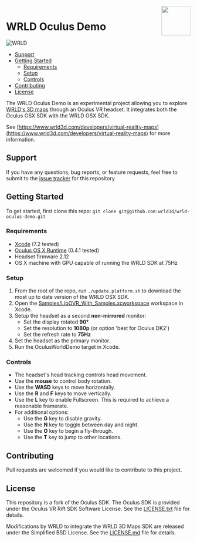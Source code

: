 <a href="http://www.wrld3d.com/">
    <img src="http://cdn2.eegeo.com/wp-content/uploads/2017/04/WRLD_Blue.png" align="right" height="80px" />
</a>

# WRLD Oculus Demo

![WRLD](http://cdn2.eegeo.com/wp-content/uploads/2017/04/screenselection01.png)

* [Support](#support)
* [Getting Started](#getting-started)
	* [Requirements](#requirements)
	* [Setup](#setup)
	* [Controls](#controls)
* [Contributing](#contributing)
* [License](#license)

The WRLD Oculus Demo is an experimental project allowing you to explore [WRLD's 3D maps](https://www.wrld3d.com) through an Oculus VR headset. It integrates both the Oculus OSX SDK with the WRLD OSX SDK.

See [https://www.wrld3d.com/developers/virtual-reality-maps](https://www.wrld3d.com/developers/virtual-reality-maps) for more information.

## Support

If you have any questions, bug reports, or feature requests, feel free to submit to the [issue tracker](https://github.com/wrld3d/wrld-oculus-demo/issues) for this repository.

## Getting Started

To get started, first clone this repo: `git clone git@github.com:wrld3d/wrld-oculus-demo.git`

### Requirements

*   [Xcode](https://developer.apple.com/xcode/) (7.2 tested)
*   [Oculus OS X Runtime](https://developer.oculus.com/downloads/pc/0.4.1-beta/Oculus_Runtime_for_OS_X/) (0.4.1 tested)
*   Headset firmware 2.12
*   OS X machine with GPU capable of running the WRLD SDK at 75Hz

### Setup

1.  From the root of the repo, run `./update.platform.sh` to download the most up to date version of the WRLD OSX SDK.
2.  Open the [Samples/LibOVR_With_Samples.xcworkspace](https://github.com/wrld3d/wrld-oculus-demo/tree/master/Samples/LibOVR_With_Samples.xcworkspace) workspace in Xcode.
3.  Setup the headset as a second **non-mirrored** monitor:
    *   Set the display rotated **90&deg;**
    *   Set the resolution to **1080p** (or option 'best for Oculus DK2')
    *   Set the refresh rate to **75Hz**
4.  Set the headset as the primary monitor.
5.  Run the OculusWorldDemo target in Xcode.

### Controls
*   The headset's head tracking controls head movement.
*   Use the **mouse** to control body rotation.
*   Use the **WASD** keys to move horizontally.
*   Use the **R** and **F** keys to move vertically.
*   Use the **L** key to enable Fullscreen. This is required to achieve a reasonable framerate.
*   For additional options:
    *   Use the **G** key to disable gravity.
    *   Use the **N** key to toggle between day and night.
    *   Use the **O** key to begin a fly-through.
    *   Use the **T** key to jump to other locations.

## Contributing

Pull requests are welcomed if you would like to contribute to this project.

## License

This repository is a fork of the Oculus SDK. The Oculus SDK is provided under the Oculus VR Rift SDK Software License. See the [LICENSE.txt](https://github.com/wrld3d/wrld-oculus-demo/blob/master/LICENSE.txt) file for details.

Modifications by WRLD to integrate the WRLD 3D Maps SDK are released under the Simplified BSD License. See the [LICENSE.md](https://github.com/wrld3d/wrld-oculus-demo/blob/master/LICENSE.md) file for details.
